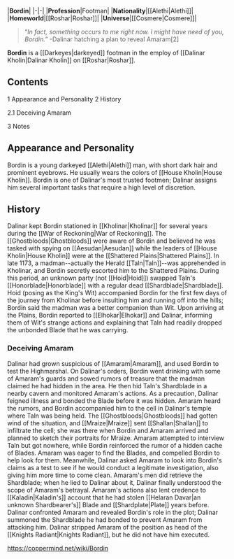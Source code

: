 |**Bordin**|
|-|-|
|**Profession**|Footman|
|**Nationality**|[[Alethi\|Alethi]]|
|**Homeworld**|[[Roshar\|Roshar]]|
|**Universe**|[[Cosmere\|Cosmere]]|

>“*In fact, something occurs to me right now. I might have need of you, Bordin.*”
\-Dalinar hatching a plan to reveal Amaram[2]


**Bordin** is a [[Darkeyes\|darkeyed]] footman in the employ of [[Dalinar Kholin\|Dalinar Kholin]] on [[Roshar\|Roshar]].

## Contents

1 Appearance and Personality
2 History

2.1 Deceiving Amaram


3 Notes


## Appearance and Personality
Bordin is a young darkeyed [[Alethi\|Alethi]] man, with short dark hair and prominent eyebrows. He usually wears the colors of [[House Kholin\|House Kholin]].
Bordin is one of Dalinar's most trusted footmen; Dalinar assigns him several important tasks that require a high level of discretion.

## History
Dalinar kept Bordin stationed in [[Kholinar\|Kholinar]] for several years during the [[War of Reckoning\|War of Reckoning]]. The [[Ghostbloods\|Ghostbloods]] were aware of Bordin and believed he was tasked with spying on [[Aesudan\|Aesudan]] while the leaders of [[House Kholin\|House Kholin]] were at the [[Shattered Plains\|Shattered Plains]].
In late 1173, a madman--actually the Herald [[Taln\|Taln]]--was apprehended in Kholinar, and Bordin secretly escorted him to the Shattered Plains. During this period, an unknown party (not [[Hoid\|Hoid]]) swapped Taln's [[Honorblade\|Honorblade]] with a regular dead [[Shardblade\|Shardblade]]. Hoid (posing as the King's Wit) accompanied Bordin for the first few days of the journey from Kholinar before insulting him and running off into the hills; Bordin said the madman was a better companion than Wit. Upon arriving at the Plains, Bordin reported to [[Elhokar\|Elhokar]] and Dalinar, informing them of Wit's strange actions and explaining that Taln had readily dropped the unbonded Blade that he was carrying.

### Deceiving Amaram
Dalinar had grown suspicious of [[Amaram\|Amaram]], and used Bordin to test the Highmarshal. On Dalinar's orders, Bordin went drinking with some of Amaram's guards and sowed rumors of treasure that the madman claimed he had hidden in the area. He then hid Taln's Shardblade in a nearby cavern and monitored Amaram's actions. As a precaution, Dalinar feigned illness and bonded the Blade before it was hidden. Amaram heard the rumors, and Bordin accompanied him to the cell in Dalinar's temple where Taln was being held. The [[Ghostbloods\|Ghostbloods]] had gotten wind of the situation, and [[Mraize\|Mraize]] sent [[Shallan\|Shallan]] to infiltrate the cell; she was there when Bordin and Amaram arrived and planned to sketch their portraits for Mraize. Amaram attempted to interview Taln but got nowhere, while Bordin reinforced the rumor of a hidden cache of Blades. Amaram was eager to find the Blades, and compelled Bordin to help look for them.
Meanwhile, Dalinar asked Amaram to look into Bordin's claims as a test to see if he would conduct a legitimate investigation, also giving him more time to come clean. Amaram's men did retrieve the Shardblade; when he lied to Dalinar about it, Dalinar finally understood the scope of Amaram's betrayal. Amaram's actions also lent credence to [[Kaladin\|Kaladin's]] account that he had stolen [[Helaran Davar\|an unknown Shardbearer's]] Blade and [[Shardplate\|Plate]] years before. Dalinar confronted Amaram and revealed Bordin's role in the plot; Dalinar summoned the Shardblade he had bonded to prevent Amaram from attacking him. Dalinar stripped Amaram of the position as head of the [[Knights Radiant\|Knights Radiant]], but he did not have him executed.



https://coppermind.net/wiki/Bordin